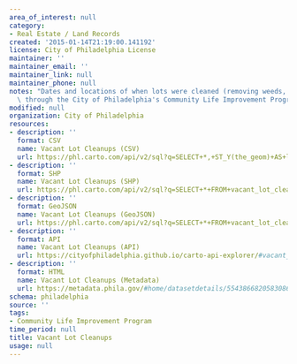 ```yaml
---
area_of_interest: null
category:
- Real Estate / Land Records
created: '2015-01-14T21:19:00.141192'
license: City of Philadelphia License
maintainer: ''
maintainer_email: ''
maintainer_link: null
maintainer_phone: null
notes: "Dates and locations of when lots were cleaned (removing weeds, debris, etc.)\
  \ through the City of Philadelphia's Community Life Improvement Program."
modified: null
organization: City of Philadelphia
resources:
- description: ''
  format: CSV
  name: Vacant Lot Cleanups (CSV)
  url: https://phl.carto.com/api/v2/sql?q=SELECT+*,+ST_Y(the_geom)+AS+lat,+ST_X(the_geom)+AS+lng+FROM+vacant_lot_cleanups&filename=vacant_lot_cleanups&format=csv&skipfields=cartodb_id
- description: ''
  format: SHP
  name: Vacant Lot Cleanups (SHP)
  url: https://phl.carto.com/api/v2/sql?q=SELECT+*+FROM+vacant_lot_cleanups&filename=vacant_lot_cleanups&format=shp&skipfields=cartodb_id
- description: ''
  format: GeoJSON
  name: Vacant Lot Cleanups (GeoJSON)
  url: https://phl.carto.com/api/v2/sql?q=SELECT+*+FROM+vacant_lot_cleanups&filename=vacant_lot_cleanups&format=geojson&skipfields=cartodb_id
- description: ''
  format: API
  name: Vacant Lot Cleanups (API)
  url: https://cityofphiladelphia.github.io/carto-api-explorer/#vacant_lot_cleanups
- description: ''
  format: HTML
  name: Vacant Lot Cleanups (Metadata)
  url: https://metadata.phila.gov/#home/datasetdetails/5543866820583086178c4f08/representationdetails/55438aa99b989a05172d0d40/
schema: philadelphia
source: ''
tags:
- Community Life Improvement Program
time_period: null
title: Vacant Lot Cleanups
usage: null
---
```

